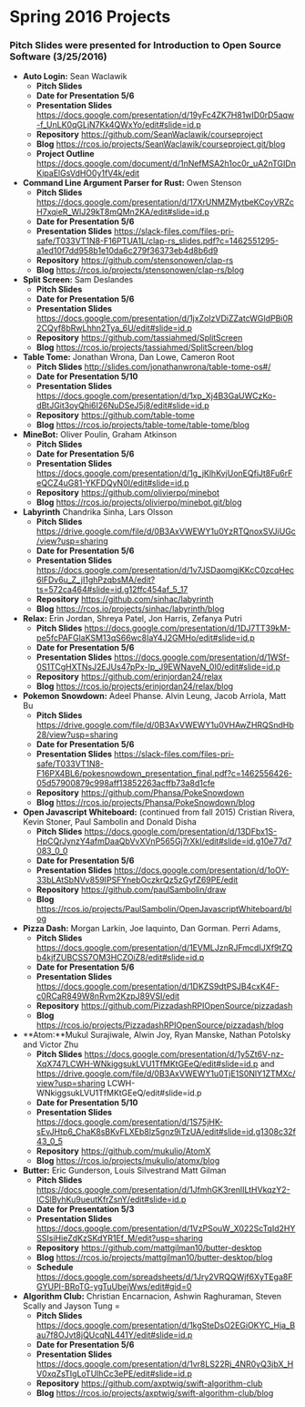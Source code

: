 # Spring 2016 Projects 
### Pitch Slides were presented for Introduction to Open Source Software (3/25/2016) 

- **Auto Login:** Sean Waclawik
  - **Pitch Slides** 
  - **Date for Presentation  5/6**
  - **Presentation Slides** https://docs.google.com/presentation/d/19yFc4ZK7H81wID0rD5aqw-f_UnLK0qGLjN7Kk4QWxYo/edit#slide=id.p
  - **Repository** https://github.com/SeanWaclawik/courseproject
  - **Blog** https://rcos.io/projects/SeanWaclawik/courseproject.git/blog
  - **Project Outline** https://docs.google.com/document/d/1nNefMSA2h1oc0r_uA2nTGIDnKipaElGsVdHO0y1fV4k/edit
- **Command Line Argument Parser for Rust:** Owen Stenson
  - **Pitch Slides** https://docs.google.com/presentation/d/17XrUNMZMytbeKCoyVRZcH7xqieR_WlJ29kT8mQMn2KA/edit#slide=id.p
  - **Date for Presentation 5/6**
  - **Presentation Slides** https://slack-files.com/files-pri-safe/T033VT1N8-F16PTUA1L/clap-rs_slides.pdf?c=1462551295-a1ed10f7dd958b1e10da6c279f36373eb4d8b6d9
  - **Repository** https://github.com/stensonowen/clap-rs
  - **Blog** https://rcos.io/projects/stensonowen/clap-rs/blog
- **Split Screen:** Sam Deslandes
  - **Pitch Slides** 
  - **Date for Presentation 5/6**
  - **Presentation Slides** https://docs.google.com/presentation/d/1jxZoIzVDiZZatcWGIdPBi0R2CQyf8bRwLhhn2Tya_6U/edit#slide=id.p
  - **Repository** https://github.com/tassiahmed/SplitScreen
  - **Blog** https://rcos.io/projects/tassiahmed/SplitScreen/blog
- **Table Tome:** Jonathan Wrona, Dan Lowe, Cameron Root
  - **Pitch Slides** http://slides.com/jonathanwrona/table-tome-os#/
  - **Date for Presentation 5/10**
  - **Presentation Slides** https://docs.google.com/presentation/d/1xp_Xj4B3GaUWCzKo-dBtJGit3oyQhi6I26NuDSeJ5j8/edit#slide=id.p
  - **Repository** https://github.com/table-tome
  - **Blog** https://rcos.io/projects/table-tome/table-tome/blog
- **MineBot:** Oliver Poulin, Graham Atkinson 
  - **Pitch Slides** 
  - **Date for Presentation 5/6**
  - **Presentation Slides** https://docs.google.com/presentation/d/1g_jKlhKvjUonEQfiJt8Fu6rFeQCZ4uG81-YKFDQyN0I/edit#slide=id.p
  - **Repository** https://github.com/olivierpo/minebot
  - **Blog** https://rcos.io/projects/olivierpo/minebot.git/blog
- **Labyrinth** Chandrika Sinha, Lars Olsson
  - **Pitch Slides** https://drive.google.com/file/d/0B3AxVWEWY1u0YzRTQnoxSVJiUGc/view?usp=sharing
  - **Date for Presentation 5/6**
  - **Presentation Slides** https://docs.google.com/presentation/d/1v7JSDaomgjKKcC0zcqHec6lFDv6u_Z_jI1ghPzqbsMA/edit?ts=572ca464#slide=id.g12ffc454af_5_17
  - **Repository** https://github.com/sinhac/labyrinth
  - **Blog** https://rcos.io/projects/sinhac/labyrinth/blog
- **Relax:** Erin Jordan, Shreya Patel, Jon Harris, Zefanya Putri 
  - **Pitch Slides** https://docs.google.com/presentation/d/1DJ7TT39kM-pe5fcPAFGlaKSM13qS66wc8IaY4J2GMHo/edit#slide=id.p
  - **Date for Presentation 5/6**
  - **Presentation Slides** https://docs.google.com/presentation/d/1WSf-0S1TCgHXTNsJ2EJUs47pPx-Ip_J9EWNaveN_0I0/edit#slide=id.p
  - **Repository** https://github.com/erinjordan24/relax
  - **Blog** https://rcos.io/projects/erinjordan24/relax/blog
- **Pokemon Snowdown:** Adeel Phanse. Alvin Leung, Jacob Arriola, Matt Bu 
  - **Pitch Slides** https://drive.google.com/file/d/0B3AxVWEWY1u0VHAwZHRQSndHb28/view?usp=sharing
  - **Date for Presentation 5/6**
  - **Presentation Slides** https://slack-files.com/files-pri-safe/T033VT1N8-F16PX4BL6/pokesnowdown_presentation_final.pdf?c=1462556426-05d57900879c998aff13852263acffb73a8d1cfe
  - **Repository** https://github.com/Phansa/PokeSnowdown
  - **Blog** https://rcos.io/projects/Phansa/PokeSnowdown/blog
- **Open Javascript Whiteboard:** (continued from fall 2015) Cristian Rivera, Kevin Stoner, Paul Sambolin and Donald Disha 
  - **Pitch Slides** https://docs.google.com/presentation/d/13DFbx1S-HpCQrJynzY4afmDaaQbVvXVnP565Gj7rXkI/edit#slide=id.g10e77d7083_0_0
  - **Date for Presentation 5/6**
  - **Presentation Slides** https://docs.google.com/presentation/d/1oOY-33bLAtSbNVv859IPSFYnebOczkrQz5zGyfZ69PE/edit
  - **Repository** https://github.com/paulSambolin/draw
  - **Blog** https://rcos.io/projects/PaulSambolin/OpenJavascriptWhiteboard/blog
- **Pizza Dash:** Morgan Larkin, Joe Iaquinto, Dan Gorman. Perri Adams, 
  - **Pitch Slides** https://docs.google.com/presentation/d/1EVMLJznRJFmcdIJXf9tZQb4kjfZUBCSS7OM3HCZOiZ8/edit#slide=id.p 
  - **Date for Presentation 5/6**
  - **Presentation Slides** https://docs.google.com/presentation/d/1DKZS9dtPSJB4cxK4F-c0RCaR849W8nRvm2KzpJ89VSI/edit
  - **Repository** https://github.com/PizzadashRPIOpenSource/pizzadash
  - **Blog** https://rcos.io/projects/PizzadashRPIOpenSource/pizzadash/blog
- **Atom:**Mukul Surajiwale, Alwin Joy, Ryan Manske, Nathan Potolsky and Victor Zhu 
  - **Pitch Slides** https://docs.google.com/presentation/d/1y5Zt6V-nz-XqX747LCWH-WNkiggsukLVU1TfMKtGEeQ/edit#slide=id.p and https://drive.google.com/file/d/0B3AxVWEWY1u0TjE1S0NlY1ZTMXc/view?usp=sharing
LCWH-WNkiggsukLVU1TfMKtGEeQ/edit#slide=id.p
  - **Date for Presentation 5/10**
  - **Presentation Slides** https://docs.google.com/presentation/d/1S75jHK-sEvJHtp6_ChaK8sBKvFLXEb8lz5gnz9iTzUA/edit#slide=id.g1308c32f43_0_5
  - **Repository** https://github.com/mukulio/AtomX
  - **Blog** https://rcos.io/projects/mukulio/atomx/blog
- **Butter:** Eric Gunderson, Louis Silvestrand Matt Gilman
  - **Pitch Slides** https://docs.google.com/presentation/d/1JfmhGK3renlILtHVkqzY2-ICSlByhKu9ueutKfrZsnY/edit#slide=id.p
  - **Date for Presentation 5/3**
  - **Presentation Slides** https://docs.google.com/presentation/d/1VzPSouW_X022ScTqId2HYSSIsiHieZdKzSKdYR1Ef_M/edit?usp=sharing
  -  **Repository** https://github.com/mattgilman10/butter-desktop
  -  **Blog** https://rcos.io/projects/mattgilman10/butter-desktop/blog
  -  **Schedule**  https://docs.google.com/spreadsheets/d/1Jry2VRQQWjf6XyTEga8FGYUPI-BRoTG-ygTuUbejWws/edit#gid=0
- **Algorithm Club:** Christian Encarnacion, Ashwin Raghuraman, Steven Scally and Jayson Tung =
  - **Pitch Slides** https://docs.google.com/presentation/d/1kgSteDsO2EGiOKYC_Hja_Bau7f8OJvt8jQUcqNL441Y/edit#slide=id.p
  - **Date for Presentation 5/6**
  - **Presentation Slides** https://docs.google.com/presentation/d/1vr8LS22Rj_4NR0yQ3jbX_HV0xqZsTIgLoTUlhCc3ePE/edit#slide=id.p
  - **Repository** https://github.com/axptwig/swift-algorithm-club
  - **Blog** https://rcos.io/projects/axptwig/swift-algorithm-club/blog

